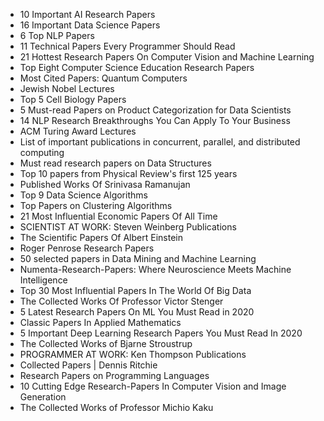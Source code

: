 <ul>

                             

 <li><a target="_blank" href="https://github.com/manjunath5496/Scientific-Papers/blob/master/trp(1).pdf" style="text-decoration:none;">10 Important AI Research Papers</a></li>

 <li><a target="_blank" href="https://github.com/manjunath5496/Scientific-Papers/blob/master/trp(2).pdf" style="text-decoration:none;">16 Important Data Science Papers
</a></li>

<li><a target="_blank" href="https://github.com/manjunath5496/Scientific-Papers/blob/master/trp(3).pdf" style="text-decoration:none;">6 Top NLP Papers</a></li>
 <li><a target="_blank" href="https://github.com/manjunath5496/Scientific-Papers/blob/master/trp(4).pdf" style="text-decoration:none;">11 Technical Papers Every Programmer Should Read</a></li>                              
<li><a target="_blank" href="https://github.com/manjunath5496/Scientific-Papers/blob/master/trp(5).pdf" style="text-decoration:none;"> 21 Hottest Research Papers On Computer Vision and Machine Learning</a></li>
<li><a target="_blank" href="https://github.com/manjunath5496/Scientific-Papers/blob/master/trp(6).pdf" style="text-decoration:none;">Top Eight Computer Science Education Research Papers</a></li>
 <li><a target="_blank" href="https://github.com/manjunath5496/Scientific-Papers/blob/master/trp(7).pdf" style="text-decoration:none;">Most Cited Papers: Quantum Computers</a></li>

 <li><a target="_blank" href="https://github.com/manjunath5496/Scientific-Papers/blob/master/trp(8).pdf" style="text-decoration:none;">Jewish Nobel Lectures</a></li>
   <li><a target="_blank" href="https://github.com/manjunath5496/Scientific-Papers/blob/master/trp(9).pdf" style="text-decoration:none;">Top 5 Cell Biology Papers</a></li>
  
   
 <li><a target="_blank" href="https://github.com/manjunath5496/Scientific-Papers/blob/master/trp(10).pdf" style="text-decoration:none;">5 Must-read Papers on Product Categorization for Data Scientists</a></li>                              
<li><a target="_blank" href="https://github.com/manjunath5496/Scientific-Papers/blob/master/trp(11).pdf" style="text-decoration:none;"> 14 NLP Research Breakthroughs You Can Apply To Your Business</a></li>
<li><a target="_blank" href="https://github.com/manjunath5496/Scientific-Papers/blob/master/trp(12).pdf" style="text-decoration:none;">ACM Turing Award Lectures</a></li>
<li><a target="_blank" href="https://github.com/manjunath5496/Scientific-Papers/blob/master/trp(13).pdf" style="text-decoration:none;">List of important publications in concurrent, parallel, and distributed computing</a></li>

<li><a target="_blank" href="https://github.com/manjunath5496/Scientific-Papers/blob/master/trp(14).pdf" style="text-decoration:none;">Must read research papers on Data Structures</a></li>
                              
<li><a target="_blank" href="https://github.com/manjunath5496/Scientific-Papers/blob/master/trp(15).pdf" style="text-decoration:none;">Top 10 papers from Physical Review's first 125 years</a></li>

<li><a target="_blank" href="https://github.com/manjunath5496/Scientific-Papers/blob/master/trp(16).pdf" style="text-decoration:none;">Published Works Of Srinivasa Ramanujan</a></li>

  <li><a target="_blank" href="https://github.com/manjunath5496/Scientific-Papers/blob/master/trp(17).pdf" style="text-decoration:none;">Top 9 Data Science Algorithms</a></li>   
  
<li><a target="_blank" href="https://github.com/manjunath5496/Scientific-Papers/blob/master/trp(18).pdf" style="text-decoration:none;">Top Papers on Clustering Algorithms</a></li> 

  
<li><a target="_blank" href="https://github.com/manjunath5496/Scientific-Papers/blob/master/trp(19).pdf" style="text-decoration:none;">21 Most Influential Economic Papers Of All Time </a></li> 

<li><a target="_blank" href="https://github.com/manjunath5496/Scientific-Papers/blob/master/trp(20).pdf" style="text-decoration:none;">SCIENTIST AT WORK: Steven Weinberg Publications</a></li>

<li><a target="_blank" href="https://github.com/manjunath5496/Scientific-Papers/blob/master/trp(21).pdf" style="text-decoration:none;">The Scientific Papers Of Albert Einstein</a></li>
<li><a target="_blank" href="https://github.com/manjunath5496/Scientific-Papers/blob/master/trp(22).pdf" style="text-decoration:none;">Roger Penrose Research Papers</a></li> 
 <li><a target="_blank" href="https://github.com/manjunath5496/Scientific-Papers/blob/master/trp(23).pdf" style="text-decoration:none;">50 selected papers in Data Mining and Machine Learning</a></li> 
 

   <li><a target="_blank" href="https://github.com/manjunath5496/Scientific-Papers/blob/master/trp(24).pdf" style="text-decoration:none;">Numenta-Research-Papers: Where Neuroscience Meets Machine Intelligence</a></li>


<li><a target="_blank" href="https://github.com/manjunath5496/Scientific-Papers/blob/master/trp(25).pdf" style="text-decoration:none;">Top 30 Most Influential Papers In The World Of Big Data</a></li> 

<li><a target="_blank" href="https://github.com/manjunath5496/Scientific-Papers/blob/master/trp(26).pdf" style="text-decoration:none;">The Collected Works Of Professor Victor Stenger</a></li>

<li><a target="_blank" href="https://github.com/manjunath5496/Scientific-Papers/blob/master/trp(27).pdf" style="text-decoration:none;">5 Latest Research Papers On ML You Must Read in 2020</a></li>
<li><a target="_blank" href="https://github.com/manjunath5496/Scientific-Papers/blob/master/trp(28).pdf" style="text-decoration:none;">Classic Papers In Applied Mathematics</a></li> 
 <li><a target="_blank" href="https://github.com/manjunath5496/Scientific-Papers/blob/master/trp(29).pdf" style="text-decoration:none;">5 Important Deep Learning Research Papers You Must Read In 2020</a></li> 
 

   <li><a target="_blank" href="https://github.com/manjunath5496/Scientific-Papers/blob/master/trp(30).pdf" style="text-decoration:none;">The Collected Works of Bjarne Stroustrup</a></li>



<li><a target="_blank" href="https://github.com/manjunath5496/Scientific-Papers/blob/master/trp(31).pdf" style="text-decoration:none;">PROGRAMMER AT WORK: Ken Thompson Publications </a></li> 

<li><a target="_blank" href="https://github.com/manjunath5496/Scientific-Papers/blob/master/trp(32).pdf" style="text-decoration:none;">Collected Papers | Dennis Ritchie</a></li>

<li><a target="_blank" href="https://github.com/manjunath5496/Scientific-Papers/blob/master/trp(33).pdf" style="text-decoration:none;">Research Papers on Programming Languages
</a></li>

<li><a target="_blank" href="https://github.com/manjunath5496/Scientific-Papers/blob/master/trp(34).pdf" style="text-decoration:none;">10 Cutting Edge Research-Papers In Computer Vision and Image Generation</a></li>

<li><a target="_blank" href="https://github.com/manjunath5496/Scientific-Papers/blob/master/trp(35).pdf" style="text-decoration:none;">The Collected Works of Professor Michio
Kaku </a></li>





</ul>
